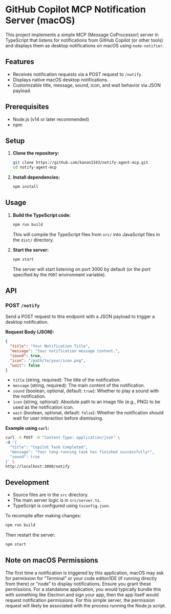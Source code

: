 # GitHub Copilot MCP Notification Server (macOS)

This project implements a simple MCP (Message CoProcessor) server in TypeScript that listens for notifications from GitHub Copilot (or other tools) and displays them as desktop notifications on macOS using `node-notifier`.

## Features

- Receives notification requests via a POST request to `/notify`.
- Displays native macOS desktop notifications.
- Customizable title, message, sound, icon, and wait behavior via JSON payload.

## Prerequisites

- Node.js (v14 or later recommended)
- npm

## Setup

1.  **Clone the repository:**
    ```bash
    git clone https://github.com/kanon1343/notify-agent-mcp.git
    cd notify-agent-mcp
    ```

2.  **Install dependencies:**
    ```bash
    npm install
    ```

## Usage

1.  **Build the TypeScript code:**
    ```bash
    npm run build
    ```
    This will compile the TypeScript files from `src/` into JavaScript files in the `dist/` directory.

2.  **Start the server:**
    ```bash
    npm start
    ```
    The server will start listening on port 3000 by default (or the port specified by the `PORT` environment variable).

## API

### POST `/notify`

Send a POST request to this endpoint with a JSON payload to trigger a desktop notification.

**Request Body (JSON):**

```json
{
  "title": "Your Notification Title",
  "message": "Your notification message content.",
  "sound": true,
  "icon": "/path/to/your/icon.png",
  "wait": false
}
```

-   `title` (string, required): The title of the notification.
-   `message` (string, required): The main content of the notification.
-   `sound` (boolean, optional, default: `true`): Whether to play a sound with the notification.
-   `icon` (string, optional): Absolute path to an image file (e.g., PNG) to be used as the notification icon.
-   `wait` (boolean, optional, default: `false`): Whether the notification should wait for user interaction before dismissing.

**Example using `curl`:**

```bash
curl -X POST -H "Content-Type: application/json" \
-d '{
  "title": "Copilot Task Completed",
  "message": "Your long-running task has finished successfully!",
  "sound": true
}' \
http://localhost:3000/notify
```

## Development

-   Source files are in the `src` directory.
-   The main server logic is in `src/server.ts`.
-   TypeScript is configured using `tsconfig.json`.

To recompile after making changes:

```bash
npm run build
```
Then restart the server:
```bash
npm start
```

## Note on macOS Permissions

The first time a notification is triggered by this application, macOS may ask for permission for "Terminal" or your code editor/IDE (if running directly from there) or "node" to display notifications. Ensure you grant these permissions.
For a standalone application, you would typically bundle this with something like Electron and sign your app, then the app itself would request notification permissions. For this simple server, the permission request will likely be associated with the process running the Node.js script.